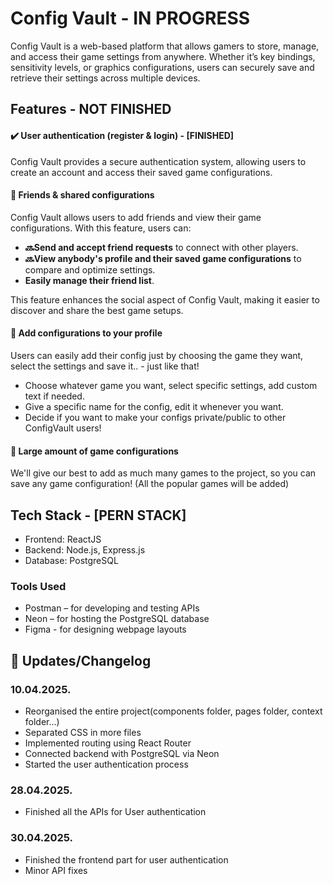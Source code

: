 # Config Vault - IN PROGRESS
<p>Config Vault is a web-based platform that allows gamers to store, manage, and access their game settings from anywhere. Whether it’s key bindings, sensitivity levels, or graphics configurations, users can securely save and retrieve their settings across multiple devices.</p>

## Features - NOT FINISHED
<h4>✔️ User authentication (register & login) - [FINISHED]</h4>
<p>Config Vault provides a secure authentication system, allowing users to create an account and access their saved game configurations.</p>
<h4>📀 Friends & shared configurations</h4>
<p>Config Vault allows users to add friends and view their game configurations. With this feature, users can:</p>
<ul>
  <li><b>🔜Send and accept friend requests</b> to connect with other players.</li>
  <li><b>🔜View anybody's profile and their saved game configurations</b> to compare and optimize settings.</li>
  <li><b>Easily manage their friend list</b>.</li>
</ul>
<p>This feature enhances the social aspect of Config Vault, making it easier to discover and share the best game setups.</p>
<h4>📀 Add configurations to your profile</h4>
<p>Users can easily add their config just by choosing the game they want, select the settings and save it.. - just like that!</p>
<ul>
  <li>Choose whatever game you want, select specific settings, add custom text if needed.</li>
  <li>Give a specific name for the config, edit it whenever you want.</li>
  <li>Decide if you want to make your configs private/public to other ConfigVault users!</li>
</ul>
<h4>📀 Large amount of game configurations</h4>
<p>We'll give our best to add as much many games to the project, so you can save any game configuration! (All the popular games will be added)</p>

## Tech Stack - [PERN STACK]
<ul>
  <li>Frontend: ReactJS</li>
  <li>Backend: Node.js, Express.js</li>
  <li>Database: PostgreSQL</li>
</ul>

### Tools Used
<ul>
  <li>Postman – for developing and testing APIs</li>
  <li>Neon – for hosting the PostgreSQL database</li>
  <li>Figma - for designing webpage layouts</li>
</ul>

## 📅 Updates/Changelog

### 10.04.2025.
- Reorganised the entire project(components folder, pages folder, context folder...)
- Separated CSS in more files
- Implemented routing using React Router
- Connected backend with PostgreSQL via Neon
- Started the user authentication process

### 28.04.2025.
- Finished all the APIs for User authentication

### 30.04.2025.
- Finished the frontend part for user authentication
- Minor API fixes
